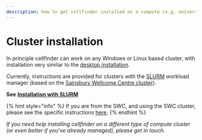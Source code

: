```yaml
---
description: How to get cellfinder installed on a compute (e.g. university) cluster
---
```


# Cluster installation

In principle cellfinder can work on any Windows or Linux based cluster, with installation very similar to the [desktop installation](../).

Currently, instructions are provided for clusters with the [SLURM](https://slurm.schedmd.com/documentation.html) workload manager \(based on the [Sainsbury Wellcome Centre cluster](https://www.sainsburywellcome.org/web/content/scientific-computing)\).

**See** [**Installation with SLURM**](slurm.md) 

{% hint style="info" %}
If you are from the SWC, and using the SWC cluster, please see the specific instructions [here](../../misc/using-cellfinder-at-the-swc.md).
{% endhint %}

_If you need help installing cellfinder on a different type of compute cluster \(or even better if you've already managed\),_ _please get in touch._

